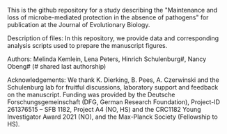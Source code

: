 This is the github repository for a study describing the "Maintenance and loss of microbe-mediated protection in the absence of pathogens" for publication at the Journal of Evolutionary Biology.

Description of files: In this repository, we provide data and corresponding analysis scripts used to prepare the manuscript figures.

Authors: Melinda Kemlein, Lena Peters, Hinrich Schulenburg#, Nancy Obeng# (# shared last authorship)

Acknowledgements: We thank K. Dierking, B. Pees, A. Czerwinski and the Schulenburg lab for fruitful discussions, laboratory support and feedback on the manuscript. Funding was provided by the Deutsche Forschungsgemeinschaft (DFG, German Research Foundation), Project-ID 261376515 – SFB 1182, Project A4 (NO, HS) and the CRC1182 Young Investigator Award 2021 (NO), and the Max-Planck Society (Fellowship to HS).
